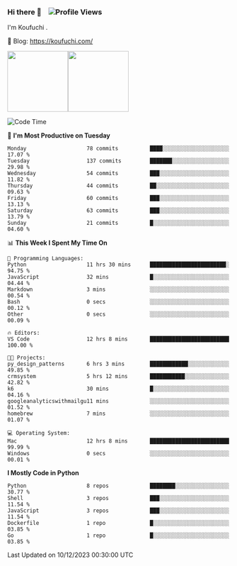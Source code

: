 ### Hi there 👋 &nbsp;&nbsp; ![Profile Views](http://img.shields.io/badge/Profile%20Views-1222-blue)

I'm Koufuchi . 

📔 Blog: <https://koufuchi.com/>

<img align="" height="137px" src="https://github-readme-stats-seven-nu-30.vercel.app/api?username=Koufuchi&hide=issues,contribs&show_icons=true&line_height=21&theme=radical&locale=en" /><img align="" height="137px" src="https://github-readme-stats-seven-nu-30.vercel.app/api/top-langs/?username=Koufuchi&layout=compact&hide=blade,html,css,pug,scss&theme=radical&locale=en" />

<!--START_SECTION:waka-->
![Code Time](http://img.shields.io/badge/Code%20Time-204%20hrs%2055%20mins-blue)

📅 **I'm Most Productive on Tuesday** 

```text
Monday                   78 commits          ████░░░░░░░░░░░░░░░░░░░░░   17.07 % 
Tuesday                  137 commits         ███████░░░░░░░░░░░░░░░░░░   29.98 % 
Wednesday                54 commits          ███░░░░░░░░░░░░░░░░░░░░░░   11.82 % 
Thursday                 44 commits          ██░░░░░░░░░░░░░░░░░░░░░░░   09.63 % 
Friday                   60 commits          ███░░░░░░░░░░░░░░░░░░░░░░   13.13 % 
Saturday                 63 commits          ███░░░░░░░░░░░░░░░░░░░░░░   13.79 % 
Sunday                   21 commits          █░░░░░░░░░░░░░░░░░░░░░░░░   04.60 % 
```


📊 **This Week I Spent My Time On** 

```text
💬 Programming Languages: 
Python                   11 hrs 30 mins      ████████████████████████░   94.75 % 
JavaScript               32 mins             █░░░░░░░░░░░░░░░░░░░░░░░░   04.44 % 
Markdown                 3 mins              ░░░░░░░░░░░░░░░░░░░░░░░░░   00.54 % 
Bash                     0 secs              ░░░░░░░░░░░░░░░░░░░░░░░░░   00.12 % 
Other                    0 secs              ░░░░░░░░░░░░░░░░░░░░░░░░░   00.09 % 

🔥 Editors: 
VS Code                  12 hrs 8 mins       █████████████████████████   100.00 % 

🐱‍💻 Projects: 
py_design_patterns       6 hrs 3 mins        ████████████░░░░░░░░░░░░░   49.85 % 
crmsystem                5 hrs 12 mins       ███████████░░░░░░░░░░░░░░   42.82 % 
k6                       30 mins             █░░░░░░░░░░░░░░░░░░░░░░░░   04.16 % 
googleanalyticswithmailgu11 mins             ░░░░░░░░░░░░░░░░░░░░░░░░░   01.52 % 
homebrew                 7 mins              ░░░░░░░░░░░░░░░░░░░░░░░░░   01.07 % 

💻 Operating System: 
Mac                      12 hrs 8 mins       █████████████████████████   99.99 % 
Windows                  0 secs              ░░░░░░░░░░░░░░░░░░░░░░░░░   00.01 % 
```

**I Mostly Code in Python** 

```text
Python                   8 repos             ████████░░░░░░░░░░░░░░░░░   30.77 % 
Shell                    3 repos             ███░░░░░░░░░░░░░░░░░░░░░░   11.54 % 
JavaScript               3 repos             ███░░░░░░░░░░░░░░░░░░░░░░   11.54 % 
Dockerfile               1 repo              █░░░░░░░░░░░░░░░░░░░░░░░░   03.85 % 
Go                       1 repo              █░░░░░░░░░░░░░░░░░░░░░░░░   03.85 % 
```




 Last Updated on 10/12/2023 00:30:00 UTC
<!--END_SECTION:waka-->


